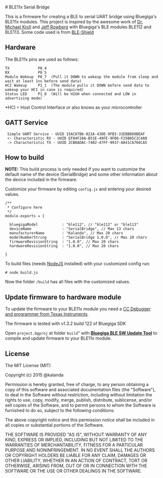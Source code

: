 # BLE11x Serial Bridge

This is a firmware for creating a BLE to serial UART bridge using Bluegiga's BLE11x modules. This project is inspired by the awesome work of [Dr. Michael Kroll](https://github.com/michaelkroll) and [Jeff Rowberg](https://github.com/jrowberg) with Bluegiga's BLE modules BLE112 and BLE113. Some code used is from [BLE-Shield](https://github.com/michaelkroll/BLE-Shield)

## Hardware

The BLE11x pins are used as follows:

	TX             P0_4  
	RX             P0_5
	Module Wakeup  P0_7  (Pull it DOWN to wakeup the module from sleep and wait at least 1ns before send data)
	HCI Wakeup     P1_1  (The module pulls it DOWN before send data to wakeup your HCI in case is required)
	Status LED     P1_0  (Will be HIGH when connected and LOW in advertising mode)
  
*HCI = Host Control Interface or also knows as your microcontroller


## GATT Service
	
	 Simple UART Service - UUID 15AC87B6-022A-430E-9FB3-31EBB8D0BEAF
	 <- Characteristic RX - UUID EF84F28A-B51E-49FE-9FD6-F25B05C2C4A0
	 -> Characteristic TX - UUID 2CB8ADAC-7402-47FF-9937-A841CA766CA5

## How to build

**NOTE:** This build process is only needed if you want to customize the default name of the device (SerialBridge) and some other information about the device included in the firmware. 

Customize your firmware by editing `config.js` and entering your desired values.

	/**
	 * Configure here
	 */
	module.exports = {
	
	  bluegigaModel           : "ble112", // "ble112" or "ble113"
	  deviceName              : "SerialBridge", // Max 13 chars
	  manufacturerName        : "Kalanda", // Max 20 chars
	  modelNumberString       : "SerialBridge 1.0.0", // Max 20 chars
	  firmwareRevisionString  : "1.0.0", // Max 20 chars
	  hardwareRevisionString  : "1.0.0", // Max 20 chars
	
	}

To build files (needs [NodeJS](https://nodejs.org/) installed) with your customized config run:

	# node build.js

Now the folder `/build` has all files with the customized values.

## Update firmware to hardware module

To update the firmware to your BLE11x module you need a [CC Debugger and programmer from Texas Instruments](http://www.ti.com/tool/cc-debugger).

The firmware is tested with v1.3.2 build 122 of Bluegiga SDK

Open `project.bgproj` at folder `build`" with **[Bluegiga BLE SW Update Tool](https://bluegiga.zendesk.com/entries/22442106--HOW-TO-Using-the-BLE-Update-utility-to-program-a-BLE-module)** to compile and update firmware to your BLE11x module.

## License

The MIT License (MIT)

Copyright (c) 2015 @kalanda

Permission is hereby granted, free of charge, to any person obtaining a copy
of this software and associated documentation files (the "Software"), to deal
in the Software without restriction, including without limitation the rights
to use, copy, modify, merge, publish, distribute, sublicense, and/or sell
copies of the Software, and to permit persons to whom the Software is
furnished to do so, subject to the following conditions:

The above copyright notice and this permission notice shall be included in
all copies or substantial portions of the Software.

THE SOFTWARE IS PROVIDED "AS IS", WITHOUT WARRANTY OF ANY KIND, EXPRESS OR
IMPLIED, INCLUDING BUT NOT LIMITED TO THE WARRANTIES OF MERCHANTABILITY,
FITNESS FOR A PARTICULAR PURPOSE AND NONINFRINGEMENT. IN NO EVENT SHALL THE
AUTHORS OR COPYRIGHT HOLDERS BE LIABLE FOR ANY CLAIM, DAMAGES OR OTHER
LIABILITY, WHETHER IN AN ACTION OF CONTRACT, TORT OR OTHERWISE, ARISING FROM,
OUT OF OR IN CONNECTION WITH THE SOFTWARE OR THE USE OR OTHER DEALINGS IN
THE SOFTWARE.
